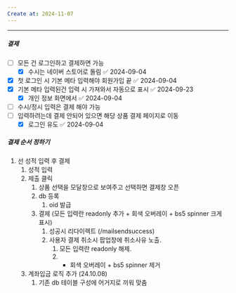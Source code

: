 ```yaml
---
Create at: 2024-11-07
---
```

---

##### 결제
- [ ] 모든 건 로그인하고 결제하면 가능
	- [x] 수시는 네이버 스토어로 돌림 ✅ 2024-09-04
- [x] 첫 로그인 시 기본 메타 입력해야 회원가입 끝 ✅ 2024-09-04
- [x] 기본 메타 입력된건 입력 시 가져와서 자동으로 표시 ✅ 2024-09-23
	- [x] 개인 정보 화면에서 ✅ 2024-09-04
- [ ] 수시/정시 입력은 결제 해야 가능
- [ ] 입력하려는데 결제 안되어 있으면 해당 상품 결제 페이지로 이동
	- [x] 로그인 유도 ✅ 2024-09-04

##### 결제 순서 정하기
1. 선 성적 입력 후 결제
	1. 성적 입력
	2. 제출 클릭 
		1. 상품 선택을 모달창으로 보여주고 선택하면 결제창 오픈
		2. db 등록
			1. oid 발급
		3. 결제 (모든 입력란 readonly 추가 + 회색 오버레이 + bs5 spinner 크게 표시)
			1. 성공시 리다이렉트 (/mailsendsuccess)
			2. 사용자 결제 취소시 팝업창에 취소사유 노출. 
				1. 모든 입력란 readonly 해제.
				2. + 회색 오버레이 + bs5 spinner 제거
	3. 계좌입금 로직 추가 (24.10.08)
		1. 기존 db 테이블 구성에 어거지로 끼워 맞춤